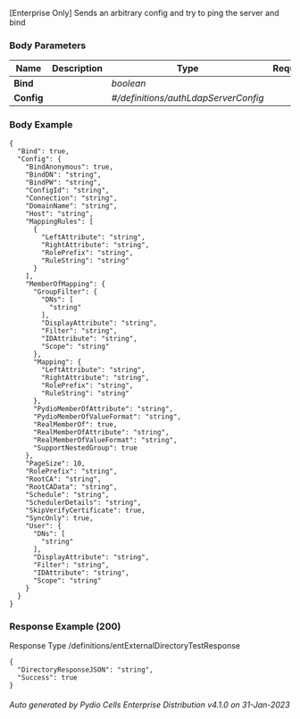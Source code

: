 






 
[Enterprise Only] Sends an arbitrary config and try to ping the server and bind  


### Body Parameters

Name | Description | Type | Required
---|---|---|---
**Bind** |  | _boolean_ |   
**Config** |  | _#/definitions/authLdapServerConfig_ |   


### Body Example
```
{
  "Bind": true,
  "Config": {
    "BindAnonymous": true,
    "BindDN": "string",
    "BindPW": "string",
    "ConfigId": "string",
    "Connection": "string",
    "DomainName": "string",
    "Host": "string",
    "MappingRules": [
      {
        "LeftAttribute": "string",
        "RightAttribute": "string",
        "RolePrefix": "string",
        "RuleString": "string"
      }
    ],
    "MemberOfMapping": {
      "GroupFilter": {
        "DNs": [
          "string"
        ],
        "DisplayAttribute": "string",
        "Filter": "string",
        "IDAttribute": "string",
        "Scope": "string"
      },
      "Mapping": {
        "LeftAttribute": "string",
        "RightAttribute": "string",
        "RolePrefix": "string",
        "RuleString": "string"
      },
      "PydioMemberOfAttribute": "string",
      "PydioMemberOfValueFormat": "string",
      "RealMemberOf": true,
      "RealMemberOfAttribute": "string",
      "RealMemberOfValueFormat": "string",
      "SupportNestedGroup": true
    },
    "PageSize": 10,
    "RolePrefix": "string",
    "RootCA": "string",
    "RootCAData": "string",
    "Schedule": "string",
    "SchedulerDetails": "string",
    "SkipVerifyCertificate": true,
    "SyncOnly": true,
    "User": {
      "DNs": [
        "string"
      ],
      "DisplayAttribute": "string",
      "Filter": "string",
      "IDAttribute": "string",
      "Scope": "string"
    }
  }
}
```






### Response Example (200)
Response Type /definitions/entExternalDirectoryTestResponse

```
{
  "DirectoryResponseJSON": "string",
  "Success": true
}
```




###### Auto generated by Pydio Cells Enterprise Distribution v4.1.0 on 31-Jan-2023

